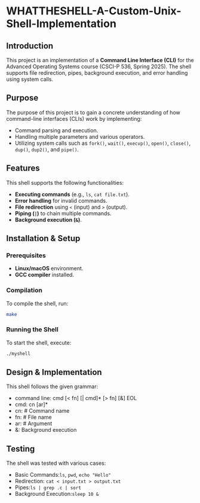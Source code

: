# WHATTHESHELL-A-Custom-Unix-Shell-Implementation
## Introduction
This project is an implementation of a **Command Line Interface (CLI)** for the Advanced Operating Systems course (CSCI-P 536, Spring 2025). The shell supports file redirection, pipes, background execution, and error handling using system calls.

## Purpose
The purpose of this project is to gain a concrete understanding of how command-line interfaces (CLIs) work by implementing:
- Command parsing and execution.
- Handling multiple parameters and various operators.
- Utilizing system calls such as `fork()`, `wait()`, `execvp()`, `open()`, `close()`, `dup()`, `dup2()`, and `pipe()`.

## Features
This shell supports the following functionalities:
- **Executing commands** (e.g., `ls`, `cat file.txt`).
- **Error handling** for invalid commands.
- **File redirection** using `<` (input) and `>` (output).
- **Piping (`|`)** to chain multiple commands.
- **Background execution (`&`)**.

## Installation & Setup
### Prerequisites
- **Linux/macOS** environment.
- **GCC compiler** installed.

### Compilation
To compile the shell, run:
```sh
make
```
### Running the Shell
To start the shell, execute:
```sh
./myshell
```

## Design & Implementation
This shell follows the given grammar:
- command line: cmd [< fn] [| cmd]* [> fn] [&] EOL
- cmd: cn [ar]*
- cn: <string>    # Command name
- fn: <string>    # File name
- ar: <string>    # Argument
- &: Background execution


## Testing  
The shell was tested with various cases:  

- Basic Commands:`ls`, `pwd`, `echo "Hello"`  
- Redirection: `cat < input.txt > output.txt`  
- Pipes:`ls | grep .c | sort`  
- Background Execution:`sleep 10 &`  


